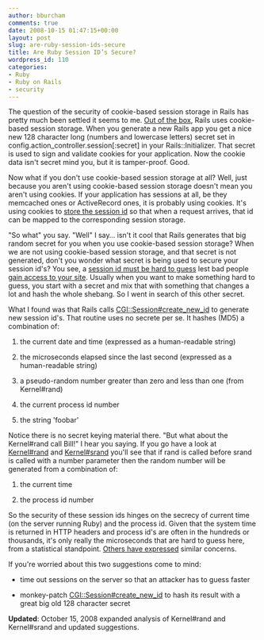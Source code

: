 ```yaml
---
author: bburcham
comments: true
date: 2008-10-15 01:47:15+00:00
layout: post
slug: are-ruby-session-ids-secure
title: Are Ruby Session ID’s Secure?
wordpress_id: 110
categories:
- Ruby
- Ruby on Rails
- security
---
```


The question of the security of cookie-based session storage in Rails has pretty much been settled it seems to me. [Out of the box](http://ryandaigle.com/articles/2007/2/21/what-s-new-in-edge-rails-cookie-based-sessions), Rails uses cookie-based session storage. When you generate a new Rails app you get a nice new 128 character long (numbers and lowercase letters) secret set in config.action_controller.session[:secret] in your Rails::Initializer. That secret is used to sign and validate cookies for your application. Now the cookie data isn't secret mind you, but it is tamper-proof. Good.

Now what if you don't use cookie-based session storage at all? Well, just because you aren't using cookie-based session storage doesn't mean you aren't using cookies. If your application has sessions at all, be they memcached ones or ActiveRecord ones, it is probably using cookies. It's using cookies to [store the session id](http://www.quarkruby.com/2007/10/21/sessions-and-cookies-in-ruby-on-rails#sinrails) so that when a request arrives, that id can be mapped to the corresponding session storage.

"So what" you say. "Well" I say… isn't it cool that Rails generates that big random secret for you when you use cookie-based session storage? When we are not using cookie-based session storage, and that secret is not generated, don't you wonder what secret is being used to secure your session id's? You see, a [session id must be hard to guess](http://www.technicalinfo.net/papers/WebBasedSessionManagement.html) lest bad people [gain access to your site](http://www.cgisecurity.com/lib/SessionIDs.pdf). Usually when you want to make something hard to guess, you start with a secret and mix that with something that changes a lot and hash the whole shebang. So I went in search of this other secret.

What I found was that Rails calls [CGI::Session#create_new_id](http://corelib.rubyonrails.org/classes/CGI/Session.html#M000366) to generate new session id's. That routine uses no secrete per se. It hashes (MD5) a combination of:



	
  1. the current date and time (expressed as a human-readable string)

	
  2. the microseconds elapsed since the last second (expressed as a human-readable string)

	
  3. a pseudo-random number greater than zero and less than one (from Kernel#rand)

	
  4. the current process id number

	
  5. the string 'foobar'


Notice there is no secret keying material there. "But what about the Kernel#rand call Bill!" I hear you saying. If you go have a look at [Kernel#rand](http://www.ruby-doc.org/core/classes/Kernel.html#M005977) and [Kernel#srand](http://www.ruby-doc.org/core/classes/Kernel.html#M005976) you'll see that if rand is called before srand is called with a number parameter then the random number will be generated from a combination of:



	
  1. the current time

	
  2. the process id number


So the security of these session ids hinges on the secrecy of current time (on the server running Ruby) and the process id. Given that the system time is returned in HTTP headers and process id's are often in the hundreds or thousands, it's only really the microseconds that are hard to guess here, from a statistical standpoint. [Others have expressed](http://www.nycbsdcon.org/2006/files/BSDRailsBenninger.pdf) similar concerns.

If you're worried about this two suggestions come to mind:



	
  * time out sessions on the server so that an attacker has to guess faster

	
  * monkey-patch [CGI::Session#create_new_id](http://corelib.rubyonrails.org/classes/CGI/Session.html#M000366) to hash its result with a great big old 128 character secret


**Updated**: October 15, 2008 expanded analysis of Kernel#rand and Kernel#srand and updated suggestions.
